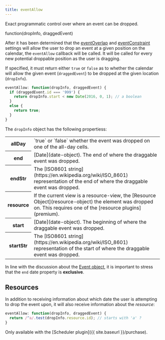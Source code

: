 ```yaml
---
title: eventAllow
---
```


Exact programmatic control over where an event can be dropped.

<div class='spec' markdown='1'>
function(dropInfo, draggedEvent)
</div>

After it has been determined that the [eventOverlap](eventOverlap) and [eventConstraint](eventConstraint) settings will allow the user to drop an event at a given position on the calendar, the `eventAllow` callback will be called. It will be called for every new potential droppable position as the user is dragging.

If specified, it must return either `true` or `false` as to whether the calendar will allow the given event (`draggedEvent`) to be dropped at the given location (`dropInfo`).

```js
eventAllow: function(dropInfo, draggedEvent) {
  if (draggedEvent.id === '999') {
    return dropInfo.start < new Date(2016, 0, 1); // a boolean
  }
  else {
    return true;
  }
}
```

The `dropInfo` object has the following propertiess:

<table>

<tr>
<th>allDay</th>
<td markdown='1'>
`true` or `false` whether the event was dropped on one of the all-day cells.
</td>
</tr>

<tr>
<th>end</th>
<td markdown='1'>
[Date](date-object). The end of where the draggable event was dropped.
</td>
</tr>

<tr>
<th>endStr</th>
<td markdown='1'>
The [ISO8601 string](https://en.wikipedia.org/wiki/ISO_8601) representation of the end of where the draggable event was dropped.
</td>
</tr>

<tr>
<th>resource</th>
<td markdown='1'>
If the current view is a resource-view, the [Resource Object](resource-object) the element was dropped on. This requires one of the [resource plugins](premium).
</td>
</tr>

<tr>
<th>start</th>
<td markdown='1'>
[Date](date-object). The beginning of where the draggable event was dropped.
</td>
</tr>

<tr>
<th>startStr</th>
<td markdown='1'>
The [ISO8601 string](https://en.wikipedia.org/wiki/ISO_8601) representation of the start of where the draggable event was dropped.
</td>
</tr>

</table>

In line with the discussion about the [Event object](event-parsing), it is important to stress that the `end` date property is **exclusive**.


## Resources

In addition to receiving information about which date the user is attempting to drop the event upon, it will also receive information about the *resource*:

```js
eventAllow: function(dropInfo, draggedEvent) {
  return /^a/.test(dropInfo.resource.id); // starts with 'a' ?
}
```

Only available with the [Scheduler plugin]({{ site.baseurl }}/purchase).
